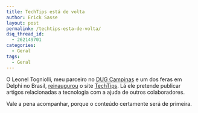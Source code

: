 ```yaml
---
title: TechTips está de volta
author: Erick Sasse
layout: post
permalink: /techtips-esta-de-volta/
dsq_thread_id:
  - 262149701
categories:
  - Geral
tags:
  - Geral
---
```

O Leonel Togniolli, meu parceiro no [DUG Campinas][1] e um dos feras em Delphi no Brasil, [reinaugurou][2] o site [TechTips][3]. Lá ele pretende publicar artigos relacionadas a tecnologia com a ajuda de outros colaboradores. 

Vale a pena acompanhar, porque o conteúdo certamente será de primeira.

 [1]: http://www.dugcampinas.com.br
 [2]: http://www.techtips.com.br/techtips/bem-vindo-de-novo-ao-techtips/
 [3]: http://www.techtips.com.br/